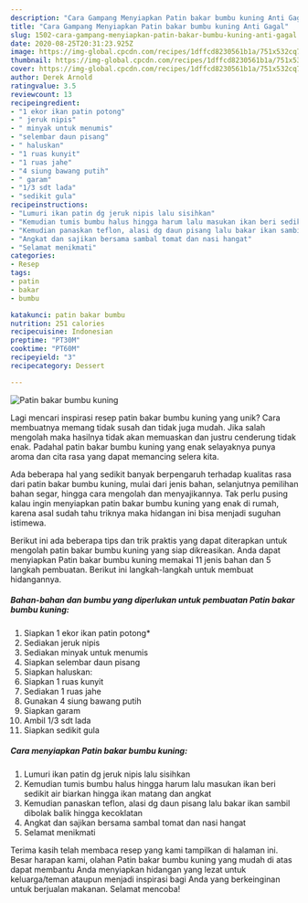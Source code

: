 ```yaml
---
description: "Cara Gampang Menyiapkan Patin bakar bumbu kuning Anti Gagal"
title: "Cara Gampang Menyiapkan Patin bakar bumbu kuning Anti Gagal"
slug: 1502-cara-gampang-menyiapkan-patin-bakar-bumbu-kuning-anti-gagal
date: 2020-08-25T20:31:23.925Z
image: https://img-global.cpcdn.com/recipes/1dffcd8230561b1a/751x532cq70/patin-bakar-bumbu-kuning-foto-resep-utama.jpg
thumbnail: https://img-global.cpcdn.com/recipes/1dffcd8230561b1a/751x532cq70/patin-bakar-bumbu-kuning-foto-resep-utama.jpg
cover: https://img-global.cpcdn.com/recipes/1dffcd8230561b1a/751x532cq70/patin-bakar-bumbu-kuning-foto-resep-utama.jpg
author: Derek Arnold
ratingvalue: 3.5
reviewcount: 13
recipeingredient:
- "1 ekor ikan patin potong"
- " jeruk nipis"
- " minyak untuk menumis"
- "selembar daun pisang"
- " haluskan"
- "1 ruas kunyit"
- "1 ruas jahe"
- "4 siung bawang putih"
- " garam"
- "1/3 sdt lada"
- "sedikit gula"
recipeinstructions:
- "Lumuri ikan patin dg jeruk nipis lalu sisihkan"
- "Kemudian tumis bumbu halus hingga harum lalu masukan ikan beri sedikit air biarkan hingga ikan matang dan angkat"
- "Kemudian panaskan teflon, alasi dg daun pisang lalu bakar ikan sambil dibolak balik hingga kecoklatan"
- "Angkat dan sajikan bersama sambal tomat dan nasi hangat"
- "Selamat menikmati"
categories:
- Resep
tags:
- patin
- bakar
- bumbu

katakunci: patin bakar bumbu 
nutrition: 251 calories
recipecuisine: Indonesian
preptime: "PT30M"
cooktime: "PT60M"
recipeyield: "3"
recipecategory: Dessert

---
```



![Patin bakar bumbu kuning](https://img-global.cpcdn.com/recipes/1dffcd8230561b1a/751x532cq70/patin-bakar-bumbu-kuning-foto-resep-utama.jpg)

Lagi mencari inspirasi resep patin bakar bumbu kuning yang unik? Cara membuatnya memang tidak susah dan tidak juga mudah. Jika salah mengolah maka hasilnya tidak akan memuaskan dan justru cenderung tidak enak. Padahal patin bakar bumbu kuning yang enak selayaknya punya aroma dan cita rasa yang dapat memancing selera kita.

Ada beberapa hal yang sedikit banyak berpengaruh terhadap kualitas rasa dari patin bakar bumbu kuning, mulai dari jenis bahan, selanjutnya pemilihan bahan segar, hingga cara mengolah dan menyajikannya. Tak perlu pusing kalau ingin menyiapkan patin bakar bumbu kuning yang enak di rumah, karena asal sudah tahu triknya maka hidangan ini bisa menjadi suguhan istimewa.




Berikut ini ada beberapa tips dan trik praktis yang dapat diterapkan untuk mengolah patin bakar bumbu kuning yang siap dikreasikan. Anda dapat menyiapkan Patin bakar bumbu kuning memakai 11 jenis bahan dan 5 langkah pembuatan. Berikut ini langkah-langkah untuk membuat hidangannya.

<!--inarticleads1-->

##### Bahan-bahan dan bumbu yang diperlukan untuk pembuatan Patin bakar bumbu kuning:

1. Siapkan 1 ekor ikan patin potong*
1. Sediakan  jeruk nipis
1. Sediakan  minyak untuk menumis
1. Siapkan selembar daun pisang
1. Siapkan  haluskan:
1. Siapkan 1 ruas kunyit
1. Sediakan 1 ruas jahe
1. Gunakan 4 siung bawang putih
1. Siapkan  garam
1. Ambil 1/3 sdt lada
1. Siapkan sedikit gula




<!--inarticleads2-->

##### Cara menyiapkan Patin bakar bumbu kuning:

1. Lumuri ikan patin dg jeruk nipis lalu sisihkan
1. Kemudian tumis bumbu halus hingga harum lalu masukan ikan beri sedikit air biarkan hingga ikan matang dan angkat
1. Kemudian panaskan teflon, alasi dg daun pisang lalu bakar ikan sambil dibolak balik hingga kecoklatan
1. Angkat dan sajikan bersama sambal tomat dan nasi hangat
1. Selamat menikmati




Terima kasih telah membaca resep yang kami tampilkan di halaman ini. Besar harapan kami, olahan Patin bakar bumbu kuning yang mudah di atas dapat membantu Anda menyiapkan hidangan yang lezat untuk keluarga/teman ataupun menjadi inspirasi bagi Anda yang berkeinginan untuk berjualan makanan. Selamat mencoba!
